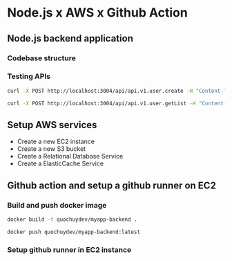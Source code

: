 # Node.js x AWS x Github Action

## Node.js backend application

### Codebase structure

### Testing APIs

```sh
curl -X POST http://localhost:3004/api/api.v1.user.create -H "Content-Type: application/json" -d '{"name":"name" }'

curl -X POST http://localhost:3004/api/api.v1.user.getList -H "Content-Type: application/json" -d '{"q":"name"}'
```

## Setup AWS services

- Create a new EC2 instance
- Create a new S3 bucket
- Create a Relational Database Service
- Create a ElasticCache Service

## Github action and setup a github runner on EC2

### Build and push docker image

```sh
docker build -t quochuydev/myapp-backend .

docker push quochuydev/myapp-backend:latest
```

### Setup github runner in EC2 instance
